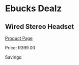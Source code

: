 
# Ebucks Dealz
## Wired Stereo Headset
[Product Page](https://www.ebucks.com/web/shop/productSelected.do?prodId=1193377205&catId=1193873409)

Price: R399.00

Savings: 


	